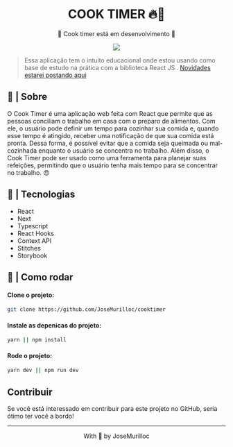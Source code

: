 <h1 align="center">
 COOK TIMER 🔥🍲 
</h1>
<p align="center">
  🚧 Cook timer está em desenvolvimento 🚧
</p>

<p align="center">
  <img src="https://i.ibb.co/kc3frGw/Captura-de-Tela-2023-05-19-a-s-19-13-33.png">
</p>

> Essa aplicação tem o intuito educacional onde estou usando como base de estudo na prática com a biblioteca React JS . [Novidades estarei postando aqui](https://www.linkedin.com/in/jose-murillodev/)

## 📖 | Sobre 
O Cook Timer é uma aplicação web feita com React que permite que as pessoas conciliam o trabalho em casa com o preparo de alimentos. Com ele, o usuário pode definir um tempo para cozinhar sua comida e, quando esse tempo é atingido, receber uma notificação de que sua comida está pronta. Dessa forma, é possível evitar que a comida seja queimada ou mal-cozinhada enquanto o usuário se concentra no trabalho. Além disso, o Cook Timer pode ser usado como uma ferramenta para planejar suas refeições, permitindo que o usuário tenha mais tempo para se concentrar no trabalho. 😍


## 🚀 | Tecnologias

- React
- Next
- Typescript
- React Hooks
- Context API
- Stitches
- Storybook

## 🧰 | Como rodar

#### Clone o projeto:

```bash
git clone https://github.com/JoseMurilloc/cooktimer
```

#### Instale as depenicas do projeto:

```bash
yarn || npm install
```
#### Rode o projeto:
```bash
yarn dev || npm run dev
```

## Contribuir
Se você está interessado em contribuir para este projeto no GitHub, seria ótimo ter você a bordo!

---


<p align="center">With 💛 by JoseMurilloc</p>